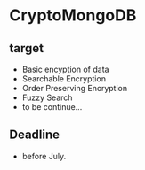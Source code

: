 # CryptoMongoDB

## target
- Basic encyption of data
- Searchable Encryption
- Order Preserving Encryption
- Fuzzy Search 
- to be continue...

## Deadline 
- before July.

